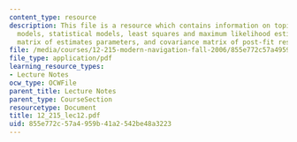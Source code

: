 ```yaml
---
content_type: resource
description: This file is a resource which contains information on topics like mathematical
  models, statistical models, least squares and maximum likelihood estimation, covariance
  matrix of estimates parameters, and covariance matrix of post-fit residual.
file: /media/courses/12-215-modern-navigation-fall-2006/855e772c57a4959b41a2542be48a3223_12_215_lec12.pdf
file_type: application/pdf
learning_resource_types:
- Lecture Notes
ocw_type: OCWFile
parent_title: Lecture Notes
parent_type: CourseSection
resourcetype: Document
title: 12_215_lec12.pdf
uid: 855e772c-57a4-959b-41a2-542be48a3223
---
```

